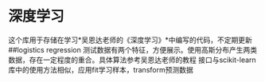 # 深度学习
这个库用于存储在学习*吴恩达老师的《深度学习》*中编写的代码，不定期更新
##logistics regression
测试数据有两个特征，方便展示。使用高斯分布产生两类数据，存在一定程度的重合。具体算法参考吴恩达老师的教程
接口与scikit-learn库中的使用方法相似，应用fit学习样本，transform预测数据
